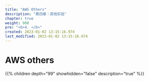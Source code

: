 ```yaml
---
title: "AWS Others"
description: "第四章：其他实验"
chapter: true
weight: 900
pre: "<b>4. </b>"
created: 2023-01-02 13:15:16.974
last_modified: 2023-01-02 13:15:16.974
---
```


# AWS others

{{% children depth="99" showhidden="false" description="true" %}}


